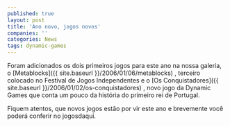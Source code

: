 ```yaml
---
published: true
layout: post
title: 'Ano novo, jogos novos'
companies: ''
categories: News
tags: dynamic-games
---
```

Foram adicionados os dois primeiros jogos para este ano na nossa galeria, o [Metablocks]({{ site.baseurl }}/2006/01/06/metablocks)
, terceiro colocado no Festival de Jogos Independentes e o [Os Conquistadores]({{ site.baseurl }}/2006/01/02/os-conquistadores)
, novo jogo da Dynamic Games que conta um pouco da história do primeiro rei de Portugal.

Fiquem atentos, que novos jogos estão por vir este ano e brevemente você poderá conferir no jogosdaqui.